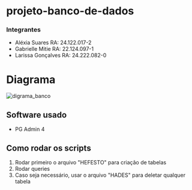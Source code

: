 # projeto-banco-de-dados

### Integrantes 
- Aléxia Suares                RA: 24.122.017-2
- Gabrielle Mitie              RA: 22.124.097-1
- Larissa Gonçalves            RA: 24.222.082-0



# Diagrama 
![digrama_banco](https://github.com/gabriellemitie/projeto-banco-de-dados/assets/99052048/abc674cc-7a00-481c-be95-6095ff65ae39)


## Software usado 
- PG Admin 4

## Como rodar os scripts
1. Rodar primeiro o arquivo "HEFESTO" para criação de tabelas
2. Rodar queries
3. Caso seja necessário, usar o arquivo "HADES" para deletar qualquer tabela  


